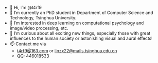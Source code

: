 - 👋 Hi, I’m @t4rf9
- 🌱 I’m currently an PhD student in Department of Computer Science and Technology, Tsinghua University.
- 👀 I’m interested in deep learning on computational psychology and image/video processing, etc.
- 💞️ I’m curious about all exciting new things, especially those with great influences to the human society or astonishing visual and aural effects!
- 📫 Contact me via 
  - t4rf9@163.com or linzx22@mails.tsinghua.edu.cn
  - QQ: 446018533

<!---
t4rf9/t4rf9 is a ✨ special ✨ repository because its `README.md` (this file) appears on your GitHub profile.
You can click the Preview link to take a look at your changes.
--->
